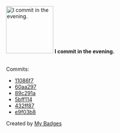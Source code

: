 <img src="https://my-badges.github.io/my-badges/evening-commits.png" alt="I commit in the evening." title="I commit in the evening." width="128">
<strong>I commit in the evening.</strong>
<br><br>

Commits:

- <a href="https://github.com/ThomasCle/ThomasCle/commit/11086f70df6f9a77d883f716e17e821347f6da74">11086f7</a>
- <a href="https://github.com/ThomasCle/ThomasCle/commit/60aa297ece6954427ee43537f31042a68aa9aabd">60aa297</a>
- <a href="https://github.com/ThomasCle/ThomasCle/commit/89c291aa8bdfea33b78a0decf0240e2b0f98f528">89c291a</a>
- <a href="https://github.com/ThomasCle/ThomasCle/commit/5bff1148c9357841300554f6d1b6e6d25787c035">5bff114</a>
- <a href="https://github.com/ThomasCle/ThomasCle/commit/432ff878e2c1b56053e2d7cd1a547bb53a47aecf">432ff87</a>
- <a href="https://github.com/ThomasCle/ThomasCle/commit/e9f03b8da5e89cb35f7897dd96c8b58777a8f139">e9f03b8</a>


Created by <a href="https://github.com/my-badges/my-badges">My Badges</a>